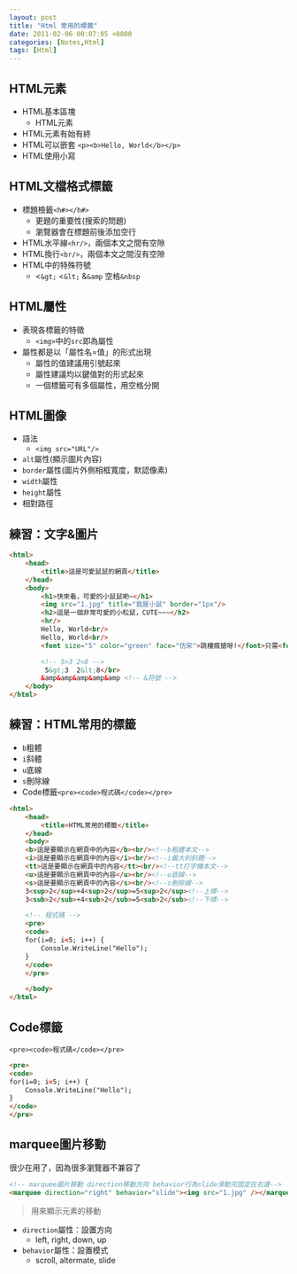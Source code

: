 ```yaml
---
layout: post
title: "Html 常用的標籤"
date: 2011-02-06 00:07:05 +0800
categories: [Notes,Html]
tags: [Html]
---
```


## HTML元素
- HTML基本區塊
    - HTML元素
- HTML元素有始有終
- HTML可以嵌套 `<p><b>Hello, World</b></p>`
- HTML使用小寫

## HTML文檔格式標籤
- 標題檢籤`<h#></h#>`
    - 更題的重要性(搜索的問題)
    - 瀏覽器會在標題前後添加空行
- HTML水平線`<hr/>`，兩個本文之間有空隙
- HTML換行`<br/>`，兩個本文之間沒有空隙
- HTML中的特殊符號
    -  &lt;`&gt;` <`&lt;` &`&amp` 空格`&nbsp`

## HTML屬性
- 表現各標籤的特徵
    - `<img>`中的`src`即為屬性
- 屬性都是以「屬性名=值」的形式出現
    - 屬性的值建議用引號起來
    - 屬性建議均以鍵值對的形式起來
    - 一個標籤可有多個屬性，用空格分開

## HTML圖像
- 語法
    - `<img src="URL"/>`
- `alt`屬性(顯示圖片內容)
- `border`屬性(圖片外側相框寬度，默認像素)
- `width`屬性
- `height`屬性
- 相對路徑

## 練習：文字&圖片
```html
<html>
    <head>
        <title>這是可愛鼠鼠的網頁</title>
    </head>
    <body>
        <h1>快來看，可愛的小鼠鼠喲~</h1>
        <img src="1.jpg" title="我是小鼠" border="1px"/>
        <h2>這是一個非常可愛的小松鼠，CUTE~~~</h2>
        <hr/>
        Hello, World<br/>
        Hello, World<br/>
        <font size="5" color="green" face="仿宋">跳樓瘋搶呀!</font>只需<font size="8" color="red">1</font>元，美女抱回家~~<br/>

        <!-- 5>3 2<8 --> 
         5&gt;3  2&lt;8</br>
        &amp&amp&amp&amp&amp <!-- &符號 -->
    </body>
</html>
```
## 練習：HTML常用的標籤
- `b`粗體
- `i`斜體
- `u`底線
- `s`刪除線
- Code標籤`<pre><code>程式碼</code></pre>`

```html
<html>
    <head>
        <title>HTML常用的標籤</title>
    </head>
    <body>
    <b>這是要顯示在網頁中的內容</b><br/><!--b粗體本文-->
    <i>這是要顯示在網頁中的內容</i><br/><!--i義大利斜體-->
    <tt>這是要顯示在網頁中的內容</tt><br/><!--tt打字機本文-->
    <u>這是要顯示在網頁中的內容</u><br/><!--u底線-->
    <s>這是要顯示在網頁中的內容</s><br/><!--s刪除線-->
    3<sup>2</sup>+4<sup>2</sup>=5<sup>2</sup><!--上標-->
    3<sub>2</sub>+4<sub>2</sub>=5<sub>2</sub><!--下標-->

    <!-- 程式碼 -->
    <pre>
    <code>
    for(i=0; i<5; i++) {
        Console.WriteLine("Hello");
    }
    </code>
    </pre>

    </body>
</html>
```
## Code標籤
`<pre><code>程式碼</code></pre>`

```html
<pre>
<code>
for(i=0; i<5; i++) {
    Console.WriteLine("Hello");
}
</code>
</pre>
```

## marquee圖片移動 
很少在用了，因為很多瀏覽器不兼容了
```html
<!-- marquee圖片移動 direction移動方向 behavior行為slide滑動完固定在右邊-->	
<marquee direction="right" behavior="slide"><img src="1.jpg" /></marquee>
```
> 用來顯示元素的移動
- `direction`屬性：設置方向
    - left, right, down, up
- `behavior`屬性：設置模式
    - scroll, altermate, slide